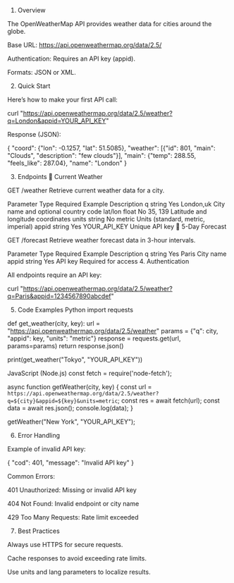 1. Overview

The OpenWeatherMap API provides weather data for cities around the globe.

Base URL: https://api.openweathermap.org/data/2.5/

Authentication: Requires an API key (appid).

Formats: JSON or XML.

2. Quick Start

Here’s how to make your first API call:

curl "https://api.openweathermap.org/data/2.5/weather?q=London&appid=YOUR_API_KEY"


Response (JSON):

{
  "coord": {"lon": -0.1257, "lat": 51.5085},
  "weather": [{"id": 801, "main": "Clouds", "description": "few clouds"}],
  "main": {"temp": 288.55, "feels_like": 287.04},
  "name": "London"
}

3. Endpoints
🔹 Current Weather

GET /weather
Retrieve current weather data for a city.

Parameter	Type	Required	Example	Description
q	string	Yes	London,uk	City name and optional country code
lat/lon	float	No	35, 139	Latitude and longitude coordinates
units	string	No	metric	Units (standard, metric, imperial)
appid	string	Yes	YOUR_API_KEY	Unique API key
🔹 5-Day Forecast

GET /forecast
Retrieve weather forecast data in 3-hour intervals.

Parameter	Type	Required	Example	Description
q	string	Yes	Paris	City name
appid	string	Yes	API key	Required for access
4. Authentication

All endpoints require an API key:

curl "https://api.openweathermap.org/data/2.5/weather?q=Paris&appid=1234567890abcdef"

5. Code Examples
Python
import requests

def get_weather(city, key):
    url = "https://api.openweathermap.org/data/2.5/weather"
    params = {"q": city, "appid": key, "units": "metric"}
    response = requests.get(url, params=params)
    return response.json()

print(get_weather("Tokyo", "YOUR_API_KEY"))

JavaScript (Node.js)
const fetch = require('node-fetch');

async function getWeather(city, key) {
  const url = `https://api.openweathermap.org/data/2.5/weather?q=${city}&appid=${key}&units=metric`;
  const res = await fetch(url);
  const data = await res.json();
  console.log(data);
}

getWeather("New York", "YOUR_API_KEY");

6. Error Handling

Example of invalid API key:

{
  "cod": 401,
  "message": "Invalid API key"
}


Common Errors:

401 Unauthorized: Missing or invalid API key

404 Not Found: Invalid endpoint or city name

429 Too Many Requests: Rate limit exceeded

7. Best Practices

Always use HTTPS for secure requests.

Cache responses to avoid exceeding rate limits.

Use units and lang parameters to localize results.
